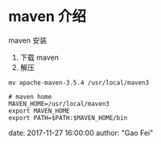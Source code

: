 # maven 介绍

maven 安装
1. 下载 maven
2. 解压

```
mv apache-maven-3.5.4 /usr/local/maven3
```

```
# maven home
MAVEN_HOME=/usr/local/maven3
export MAVEN_HOME
export PATH=$PATH:$MAVEN_HOME/bin

```

date:       2017-11-27 16:00:00
author:     "Gao Fei"